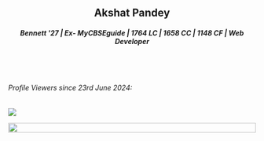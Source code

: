<h2 align="center">Akshat Pandey</h2>
<h5 align="center">Bennett '27 | Ex- MyCBSEguide | 1764 LC | 1658 CC | 1148 CF | Web Developer</h5>
<br><br>

<h6>Profile Viewers since 23rd June 2024: </h6>

![](https://komarev.com/ghpvc/?username=AkshatPandey2006)

<img src="https://i.imgur.com/dBaSKWF.gif" height="20" width="100%">
